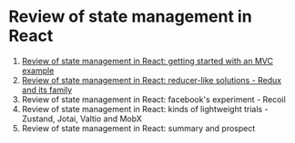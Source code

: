 # Review of state management in React

1. [Review of state management in React: getting started with an MVC example](./01-getting-started-with-an-mvc-example/README.md)
1. [Review of state management in React: reducer-like solutions - Redux and its family](./02-reducer-like-solutions-redux-and-its-family/README.md)
1. Review of state management in React: facebook's experiment - Recoil
1. Review of state management in React: kinds of lightweight trials - Zustand, Jotai, Valtio and MobX
1. Review of state management in React: summary and prospect
